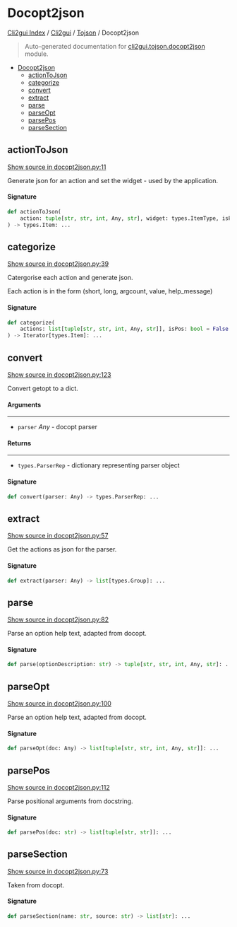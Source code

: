 # Docopt2json

[Cli2gui Index](../../README.md#cli2gui-index) / [Cli2gui](../index.md#cli2gui) / [Tojson](./index.md#tojson) / Docopt2json

> Auto-generated documentation for [cli2gui.tojson.docopt2json](../../../../cli2gui/tojson/docopt2json.py) module.

- [Docopt2json](#docopt2json)
  - [actionToJson](#actiontojson)
  - [categorize](#categorize)
  - [convert](#convert)
  - [extract](#extract)
  - [parse](#parse)
  - [parseOpt](#parseopt)
  - [parsePos](#parsepos)
  - [parseSection](#parsesection)

## actionToJson

[Show source in docopt2json.py:11](../../../../cli2gui/tojson/docopt2json.py#L11)

Generate json for an action and set the widget - used by the application.

#### Signature

```python
def actionToJson(
    action: tuple[str, str, int, Any, str], widget: types.ItemType, isPos: bool
) -> types.Item: ...
```



## categorize

[Show source in docopt2json.py:39](../../../../cli2gui/tojson/docopt2json.py#L39)

Catergorise each action and generate json.

Each action is in the form (short, long, argcount, value, help_message)

#### Signature

```python
def categorize(
    actions: list[tuple[str, str, int, Any, str]], isPos: bool = False
) -> Iterator[types.Item]: ...
```



## convert

[Show source in docopt2json.py:123](../../../../cli2gui/tojson/docopt2json.py#L123)

Convert getopt to a dict.

#### Arguments

----
 - `parser` *Any* - docopt parser

#### Returns

-------
 - `types.ParserRep` - dictionary representing parser object

#### Signature

```python
def convert(parser: Any) -> types.ParserRep: ...
```



## extract

[Show source in docopt2json.py:57](../../../../cli2gui/tojson/docopt2json.py#L57)

Get the actions as json for the parser.

#### Signature

```python
def extract(parser: Any) -> list[types.Group]: ...
```



## parse

[Show source in docopt2json.py:82](../../../../cli2gui/tojson/docopt2json.py#L82)

Parse an option help text, adapted from docopt.

#### Signature

```python
def parse(optionDescription: str) -> tuple[str, str, int, Any, str]: ...
```



## parseOpt

[Show source in docopt2json.py:100](../../../../cli2gui/tojson/docopt2json.py#L100)

Parse an option help text, adapted from docopt.

#### Signature

```python
def parseOpt(doc: Any) -> list[tuple[str, str, int, Any, str]]: ...
```



## parsePos

[Show source in docopt2json.py:112](../../../../cli2gui/tojson/docopt2json.py#L112)

Parse positional arguments from docstring.

#### Signature

```python
def parsePos(doc: str) -> list[tuple[str, str]]: ...
```



## parseSection

[Show source in docopt2json.py:73](../../../../cli2gui/tojson/docopt2json.py#L73)

Taken from docopt.

#### Signature

```python
def parseSection(name: str, source: str) -> list[str]: ...
```